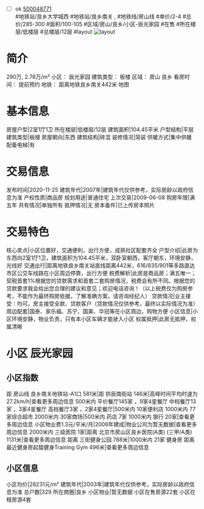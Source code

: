 - [ ] ok [500048771](https://bj.5i5j.com/ershoufang/500048771.html)  
 #地铁站/良乡大学城西 #地铁站/良乡南关 ,  #地铁线/房山线
#单价/2-4 #总价/285-300 #面积/100-105   #区域/房山/良乡/小区-辰光家园 #在售 #所在楼层/低楼层 #总楼层/12层 #layout 
![layout](http://image2.5i5j.com//group2/M00/2D/1B/CgqJNFzRVqeACjpVAADKy8IWHLE455.jpg_P5.jpg) 
# 简介 
 290万,  2.78万/m² 
小区： 辰光家园
建筑类型： 板楼
区域： 房山 良乡
看房时间： 提前预约
地铁： 距离地铁良乡南关442米 地图
# 基本信息 
 房屋户型|2室1厅1卫
所在楼层|低楼层/12层
建筑面积|104.45平米
户型结构|平层
建筑类型|板楼
房屋朝向|东西
建筑结构|砖混
装修情况|简装
供暖方式|集中供暖
配备电梯|有
# 交易信息 
 发布时间|2020-11-25
建筑年代|2007年|建筑年代仅供参考，实际房龄以政府信息为准
产权性质|商品房
规划用途|普通住宅
上次交易|2009-06-08
购房年限|满五年
共有情况|单独所有
抵押情况|无
房本备件|已上传房本照片
# 交易特色 
 核心卖点|小区位置好，交通便利，出行方便，成熟社区配套齐全
户型介绍|此房为东西向2室1厅1卫，建筑面积为104.45平米，双卧室朝西，客厅朝东，环境安静，光线好
交通出行|距离地铁良乡南关站直线距离442米，616/835/901等多路直达市区公交车线路在小区周边停靠，出行方便
税费解析|此房是商品房；满五唯一；契税首套1%根据您的贷款需求和首套二套购房情况，税费会有所不同。根据您的贷款要求我会给出您合理的建议和意见；欢迎电话咨询！（以上税费仅为购房参考，不能作为最终购房依据，了解准确方案，请咨询经纪人）
贷款情况|业主接受：均可。房主接受全款、贷款客户（贷款情况仅供参考，最终以实际情况为准）
周边配套|国泰、家乐福、苏宁、国美、华冠等在小区周边，购物方便
小区信息|小区环境安静，物业负责，只有本小区车辆才能驶入小区
权属抵押|此房无抵押，权属清晰
# 小区 辰光家园
## 小区指数 
 距 房山线 良乡南关地铁站-A1口 581米|距 拱辰南街站 146米|高峰时间平均时速为27.2km/h|查看更多周边信息
500米内 平价餐厅145家 ，9家4星餐厅
中档餐厅13家 ，3家4星餐厅
高档餐厅3家 ，2家4星餐厅|500米内 10家便利店
1000米内 77家综合超市
2000米内 30家商场|500米内 药店 7家
1000米内 银行 20家|查看更多周边信息
小区物业费1.3元/平米/月|2006年建成|物业公司为暂无数据|查看更多周边信息
2000米内 三级医院 1家|距离 北京市房山区良乡医院(A类) (三甲/A类) 1131米|查看更多周边信息
距离 三街健身公园 788米|1000米内 21家 健身房
距离最近健身房起猿健身Training Gym 496米|查看更多周边信息
## 小区信息 
 小区均价|28231元/m²
建筑年代|2003年|建筑年代仅供参考，实际房龄以政府信息为准
总户数|329
所在商圈|良乡
小区物业|暂无数据
小区在售房源22套
小区在租房源4套
